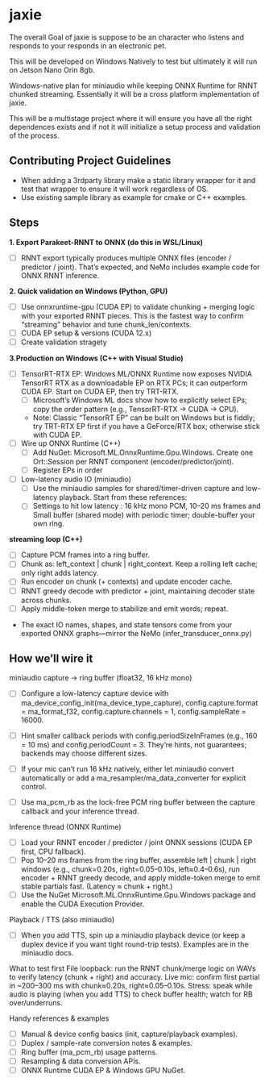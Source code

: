 ﻿<h1>jaxie</h1>

The overall Goal of jaxie is suppose to be an character who listens and responds to your responds in an electronic pet. 

This will be developed on Windows Natively to test but ultimately it will run on Jetson Nano Orin 8gb.

Windows-native plan for miniaudio while keeping ONNX Runtime for RNNT chunked streaming. Essentially it will be 
a cross platform implementation of jaxie.

This will be a multistage project where it will ensure you have all the right dependences exists and if not it will
initialize a setup process and validation of the process.

<h2>Contributing Project Guidelines</h2>

- When adding a 3rdparty library make a static library wrapper for it and test that wrapper to ensure it will work regardless of OS.
- Use existing sample library as example for cmake or C++ examples.

<h2>Steps</h2>

<b>1. Export Parakeet-RNNT to ONNX (do this in WSL/Linux)</b>
- [ ] RNNT export typically produces multiple ONNX files (encoder / predictor / joint). That’s expected, and NeMo includes example code for ONNX RNNT inference.

<b>2. Quick validation on Windows (Python, GPU)</b>
- [ ] Use onnxruntime-gpu (CUDA EP) to validate chunking + merging logic with your exported RNNT pieces. This is the fastest way to confirm “streaming” behavior and tune chunk_len/contexts.
- [ ] CUDA EP setup & versions (CUDA 12.x)
- [ ] Create validation stragety

<b>3.Production on Windows (C++ with Visual Studio)</b>
- [ ] TensorRT-RTX EP: Windows ML/ONNX Runtime now exposes NVIDIA TensorRT RTX as a downloadable EP on RTX PCs; it can outperform CUDA EP. Start on CUDA EP, then try TRT-RTX.
	- [ ] Microsoft’s Windows ML docs show how to explicitly select EPs; copy the order pattern (e.g., TensorRT-RTX → CUDA → CPU).	
	- Note: Classic “TensorRT EP” can be built on Windows but is fiddly; try TRT-RTX EP first if you have a GeForce/RTX box; otherwise stick with CUDA EP.
- [ ] Wire up ONNX Runtime (C++)
	- [ ] Add NuGet: Microsoft.ML.OnnxRuntime.Gpu.Windows. Create one Ort::Session per RNNT component (encoder/predictor/joint).
	- [ ] Register EPs in order
- [ ] Low-latency audio IO (miniaudio)
	- [ ] Use the miniaudio samples for shared/timer-driven capture and low-latency playback. Start from these references:
	- [ ] Settings to hit low latency : 16 kHz mono PCM, 10–20 ms frames and Small buffer (shared mode) with periodic timer; double-buffer your own ring.

<b>streaming loop (C++)</b>
- [ ] Capture PCM frames into a ring buffer.
- [ ] Chunk as: left_context | chunk | right_context. Keep a rolling left cache; only right adds latency.
- [ ] Run encoder on chunk (+ contexts) and update encoder cache.
- [ ] RNNT greedy decode with predictor + joint, maintaining decoder state across chunks.
- [ ] Apply middle-token merge to stabilize and emit words; repeat. 
- The exact IO names, shapes, and state tensors come from your exported ONNX graphs—mirror the NeMo (infer_transducer_onnx.py)

<h2>How we’ll wire it</h2>

miniaudio capture → ring buffer (float32, 16 kHz mono)
- [ ] Configure a low-latency capture device with ma_device_config_init(ma_device_type_capture), config.capture.format = ma_format_f32, config.capture.channels = 1, config.sampleRate = 16000.
- [ ] Hint smaller callback periods with config.periodSizeInFrames (e.g., 160 = 10 ms) and config.periodCount = 3. They’re hints, not guarantees; backends may choose different sizes. 
- [ ] If your mic can’t run 16 kHz natively, either let miniaudio convert automatically or add a ma_resampler/ma_data_converter for explicit control. 
- [ ] Use ma_pcm_rb as the lock-free PCM ring buffer between the capture callback and your inference thread. 


Inference thread (ONNX Runtime)
- [ ] Load your RNNT encoder / predictor / joint ONNX sessions (CUDA EP first, CPU fallback).
- [ ] Pop 10–20 ms frames from the ring buffer, assemble left | chunk | right windows (e.g., chunk=0.20s, right=0.05–0.10s, left≈0.4–0.6s), run encoder + RNNT greedy decode, and apply middle-token merge to emit stable partials fast. (Latency ≈ chunk + right.)
- [ ] Use the NuGet Microsoft.ML.OnnxRuntime.Gpu.Windows package and enable the CUDA Execution Provider. 

Playback / TTS (also miniaudio)
- [ ] When you add TTS, spin up a miniaudio playback device (or keep a duplex device if you want tight round-trip tests). Examples are in the miniaudio docs. 


What to test first
File loopback: run the RNNT chunk/merge logic on WAVs to verify latency (chunk + right) and accuracy.
Live mic: confirm first partial in ~200–300 ms with chunk≈0.20s, right≈0.05–0.10s.
Stress: speak while audio is playing (when you add TTS) to check buffer health; watch for RB over/underruns.

Handy references & examples
- [ ] Manual & device config basics (init, capture/playback examples). 
- [ ] Duplex / sample-rate conversion notes & examples. 
- [ ] Ring buffer (ma_pcm_rb) usage patterns. 
- [ ] Resampling & data conversion APIs. 
- [ ] ONNX Runtime CUDA EP & Windows GPU NuGet. 
